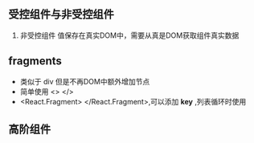 ## 受控组件与非受控组件
1. 非受控组件 值保存在真实DOM中，需要从真是DOM获取组件真实数据

## fragments
- 类似于 div 但是不再DOM中额外增加节点
- 简单使用 <> </>
- <React.Fragment> </React.Fragment>,可以添加 **key** ,列表循环时使用

## 高阶组件

